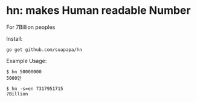 # hn: makes Human readable Number

For 7Billion peoples

Install:

    go get github.com/suapapa/hn


Example Usage:

    $ hn 50000000
    5000만

    $ hn -s=en 7317951715
    7Billion
